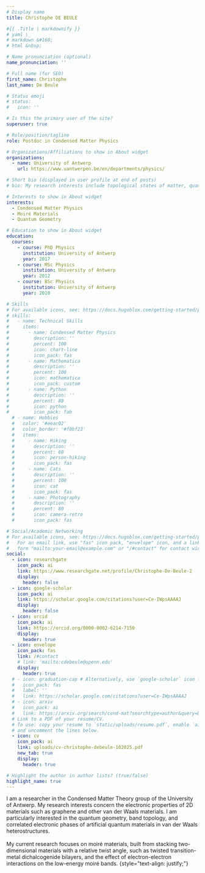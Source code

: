 ```yaml
---
# Display name
title: Christophe DE BEULE

#{{ .Title | markdownify }}
# yaml \_
# markdown &#160;
# html &nbsp;

# Name pronunciation (optional)
name_pronunciation: ''

# Full name (for SEO)
first_name: Christophe
last_name: De Beule

# Status emoji
# status:
#   icon: ''

# Is this the primary user of the site?
superuser: true

# Role/position/tagline
role: Postdoc in Condensed Matter Physics

# Organizations/Affiliations to show in About widget
organizations:
  - name: University of Antwerp
    url: https://www.uantwerpen.be/en/departments/physics/

# Short bio (displayed in user profile at end of posts)
# bio: My research interests include topological states of matter, quantum geometry, moiré materials.

# Interests to show in About widget
interests:
  - Condensed Matter Physics
  - Moiré Materials
  - Quantum Geometry

# Education to show in About widget
education:
  courses:
    - course: PhD Physics
      institution: University of Antwerp
      year: 2017
    - course: MSc Physics
      institution: University of Antwerp
      year: 2012
    - course: BSc Physics
      institution: University of Antwerp
      year: 2010

# Skills
# For available icons, see: https://docs.hugoblox.com/getting-started/page-builder/#icons
# skills:
#   - name: Technical Skills
#     items:
#       - name: Condensed Matter Physics
#         description: ''
#         percent: 100
#         icon: chart-line
#         icon_pack: fas
#       - name: Mathematica
#         description: ''
#         percent: 100
#         icon: mathematica
#         icon_pack: custom
#       - name: Python
#         description: ''
#         percent: 80
#         icon: python
#         icon_pack: fab
  # - name: Hobbies
  #   color: '#eeac02'
  #   color_border: '#f0bf23'
  #   items:
  #     - name: Hiking
  #       description: ''
  #       percent: 60
  #       icon: person-hiking
  #       icon_pack: fas
  #     - name: Cats
  #       description: ''
  #       percent: 100
  #       icon: cat
  #       icon_pack: fas
  #     - name: Photography
  #       description: ''
  #       percent: 80
  #       icon: camera-retro
  #       icon_pack: fas

# Social/Academic Networking
# For available icons, see: https://docs.hugoblox.com/getting-started/page-builder/#icons
#   For an email link, use "fas" icon pack, "envelope" icon, and a link in the
#   form "mailto:your-email@example.com" or "/#contact" for contact widget.
social:
  - icon: researchgate
    icon_pack: ai
    link: https://www.researchgate.net/profile/Christophe-De-Beule-2
    display:
      header: false
  - icon: google-scholar
    icon_pack: ai
    link: https://scholar.google.com/citations?user=Ce-IWpsAAAAJ
    display:
      header: false
  - icon: orcid
    icon_pack: ai
    link: https://orcid.org/0000-0002-6214-7150
    display:
      header: true
  - icon: envelope
    icon_pack: fas
    link: /#contact
    # link: 'mailto:cdebeule@upenn.edu'
    display:
      header: true
  # - icon: graduation-cap # Alternatively, use `google-scholar` icon from `ai` icon pack
  #   icon_pack: fas
  #   label: ''
  #   link: https://scholar.google.com/citations?user=Ce-IWpsAAAAJ
  # - icon: arxiv
  #   icon_pack: ai
  #   link: https://arxiv.org/search/cond-mat?searchtype=author&query=De+Beule,+C
  # Link to a PDF of your resume/CV.
  # To use: copy your resume to `static/uploads/resume.pdf`, enable `ai` icons in `params.yaml`,
  # and uncomment the lines below.
  - icon: cv
    icon_pack: ai
    link: uploads/cv-christophe-debeule-102025.pdf
    new_tab: true
    display:
      header: true

# Highlight the author in author lists? (true/false)
highlight_name: true
---
```


<!-- I am a postdoc at the University of Pennsylvania in the group of Gene Mele. My main research interests are the topological and quantum geometric properties of electrons in low-dimensional materials. I am currently working on the structural and electronic properties of moiré materials such as twisted bilayer graphene. -->
I am a researcher in the Condensed Matter Theory group of the University of Antwerp. My research interests concern the electronic properties of 2D materials such as graphene and other van der Waals materials. I am particularly interested in the quantum geometry, band topology, and correlated electronic phases of artificial quantum materials in van der Waals heterostructures.<br><br>
My current research focuses on moiré materials, built from stacking two-dimensional materials with a relative twist angle, such as twisted transition-metal dichalcogenide bilayers, and the effect of electron-electron interactions on the low-energy moiré bands.
{style="text-align: justify;"}